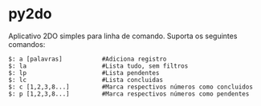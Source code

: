 # py2do
Aplicativo 2DO simples para linha de comando. Suporta os seguintes comandos:

```
$: a [palavras]           #Adiciona registro
$: la                     #Lista tudo, sem filtros
$: lp                     #Lista pendentes
$: lc                     #Lista concluidas
$: c [1,2,3,8...]         #Marca respectivos números como concluidos
$: p [1,2,3,8...]         #Marca respectivos números como pendentes

```


